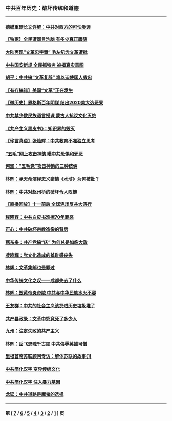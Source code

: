 ### 中共百年历史：破坏传统和道德
---
#### [德媒重磅长文详解：中共对西方的可怕渗透](../../pages/nf1176114/n13031701.md?06220430) 
#### [【独家】全民遭谎言洗脑 有多少真正跟随](../../pages/nf1176114/n12997170.md?06220430) 
#### [大陆再现“文革忠字舞” 毛左纪念文革遭批](../../pages/nf1176114/n12947385.md?06220430) 
#### [中共国安新规 全民抓特务 被揭真实意图](../../pages/nf1176114/n12911615.md?06220430) 
#### [胡平：中共搞“文革复辟” 难以迫使国人效忠](../../pages/nf1176114/n12905760.md?06220430) 
#### [【有冇搞错】美国“文革”正在发生](../../pages/nf1176114/n12650309.md?06220430) 
#### [【微历史】恩格斯百年阴谋 结出2020美大选恶果](../../pages/nf1176114/n12597490.md?06220430) 
#### [中共禁少数民族语言授课 蒙古人抗议文化灭绝](../../pages/nf1176114/n12362711.md?06220430) 
#### [《共产主义黑皮书》：知识界的毁灭](../../pages/nf1176114/n12198436.md?06220430) 
#### [【珍言真语】张灿辉：中共教育不准独立思考](../../pages/nf1176114/n12116869.md?06220430) 
#### [“五毛”网上攻击神韵 曝中共恐惧和邪恶](../../pages/nf1176114/n11676030.md?06220430) 
#### [何坚：“五毛党”攻击神韵的三种伎俩](../../pages/nf1176114/n11676839.md?06220430) 
#### [林辉：承天命演绎忠义豪情《水浒》为何被批？](../../pages/nf1176114/n11660999.md?06220430) 
#### [林辉：中共对赵州桥的破坏令人叹惋](../../pages/nf1176114/n11622063.md?06220430) 
#### [【直播回放】十一前后 全球连场反共大游行](../../pages/nf1176114/n11544233.md?06220430) 
#### [程晓容：中共白皮书难掩70年罪恶](../../pages/nf1176114/n11552335.md?06220430) 
#### [可心：中共破坏宗教造像的背后](../../pages/nf1176114/n11518358.md?06220430) 
#### [甄东舟：共产党搞“庆” 为何总是如临大敌](../../pages/nf1176114/n11509183.md?06220430) 
#### [凌晓辉：党文化造成的羞耻感丧失](../../pages/nf1176114/n11485526.md?06220430) 
#### [林辉：文革集邮也是罪过](../../pages/nf1176114/n11362608.md?06220430) 
#### [中华传统文化之叹——成都失去了什么](../../pages/nf1176114/n11092294.md?06220430) 
#### [林辉：毁黄帝炎帝陵 中共与中华民族水火不容](../../pages/nf1176114/n11061288.md?06220430) 
#### [王友群：中共的社会主义该扔进历史垃圾堆了](../../pages/nf1176114/n11038771.md?06220430) 
#### [共产暴政录：文革中究竟死了多少人](../../pages/nf1176114/n11000879.md?06220430) 
#### [九州：注定失败的共产主义](../../pages/nf1176114/n10995753.md?06220430) 
#### [林辉：岳飞忠魂千古颂 中共侮辱英雄可憎](../../pages/nf1176114/n10990583.md?06220430) 
#### [里根首席苏联顾问专访：解体苏联的故事(1)](../../pages/nf1176114/n10927121.md?06220430) 
#### [中共简化汉字 变异传统文化](../../pages/nf1176114/n10885901.md?06220430) 
#### [中共简化汉字 注入暴力基因](../../pages/nf1176114/n10884662.md?06220430) 
#### [龙延：中共道路是魔鬼的选择](../../pages/nf1176114/n10902151.md?06220430) 

---
#### 第 [ [7](./7.md?06220430) / [6](./6.md?06220430) / [5](./5.md?06220430) / [4](./4.md?06220430) / [3](./3.md?06220430) / [2](./2.md?06220430) / [1](./1.md?06220430) ] 页
